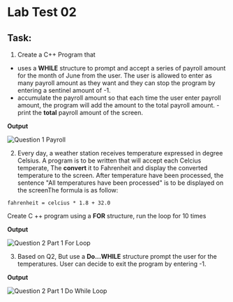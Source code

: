 # Lab Test 02

## Task:

1. Create a C++ Program that
- uses a **WHILE** structure to prompt and accept a series of payroll
amount for the month of June from the user. The user is allowed to enter
as many payroll amount as they want and they can stop the program
by entering a sentinel amount of -1.
- accumulate the payroll amount so that each time the user enter payroll
amount, the program will add the amount to the total payroll amount.
-print the **total** payroll amount of the screen.

**Output**

![Question 1 Payroll](https://github.com/yclim95/GuideToCPPBegineer01/blob/master/LabTest02/LabTest02Q01.PNG)


2. Every day, a weather station receives temperature expressed in degree Celsius. A program is to be written that will accept each Celcius temperate, The **convert** it to Fahrenheit and display the converted temperature to the screen. After temperature have been processed, the sentence "All temperatures have been processed" is to be displayed on the screenThe formula is as follow:
```
fahrenheit = celcius * 1.8 + 32.0
```   
Create C ++ program using a **FOR** structure, run the loop for 10 times


**Output**

![Question 2 Part 1 For Loop](https://github.com/yclim95/GuideToCPPBegineer01/blob/master/LabTest02/LabTest02Q02Part01.PNG)


3. Based on Q2, But use a **Do...WHILE** structure prompt the user for the temperatures. User can decide to exit the program by entering -1.


**Output**

![Question 2 Part 1 Do While Loop](https://github.com/yclim95/GuideToCPPBegineer01/blob/master/LabTest02/LabTest02Q02Part02.PNG)
